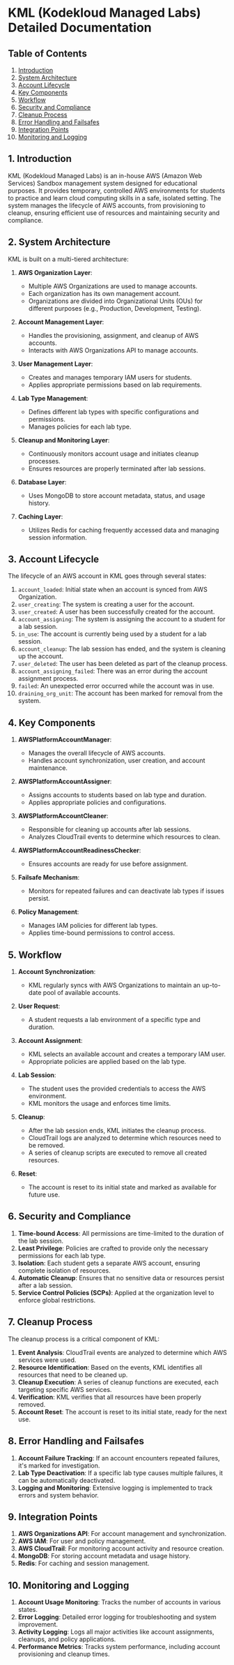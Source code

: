 # KML (Kodekloud Managed Labs) Detailed Documentation

## Table of Contents

1. [Introduction](#1-introduction)
2. [System Architecture](#2-system-architecture)
3. [Account Lifecycle](#3-account-lifecycle)
4. [Key Components](#4-key-components)
5. [Workflow](#5-workflow)
6. [Security and Compliance](#6-security-and-compliance)
7. [Cleanup Process](#7-cleanup-process)
8. [Error Handling and Failsafes](#8-error-handling-and-failsafes)
9. [Integration Points](#9-integration-points)
10. [Monitoring and Logging](#10-monitoring-and-logging)

## 1. Introduction

KML (Kodekloud Managed Labs) is an in-house AWS (Amazon Web Services) Sandbox management system designed for educational purposes. It provides temporary, controlled AWS environments for students to practice and learn cloud computing skills in a safe, isolated setting. The system manages the lifecycle of AWS accounts, from provisioning to cleanup, ensuring efficient use of resources and maintaining security and compliance.

## 2. System Architecture

KML is built on a multi-tiered architecture:

1. **AWS Organization Layer**: 
   - Multiple AWS Organizations are used to manage accounts.
   - Each organization has its own management account.
   - Organizations are divided into Organizational Units (OUs) for different purposes (e.g., Production, Development, Testing).

2. **Account Management Layer**:
   - Handles the provisioning, assignment, and cleanup of AWS accounts.
   - Interacts with AWS Organizations API to manage accounts.

3. **User Management Layer**:
   - Creates and manages temporary IAM users for students.
   - Applies appropriate permissions based on lab requirements.

4. **Lab Type Management**:
   - Defines different lab types with specific configurations and permissions.
   - Manages policies for each lab type.

5. **Cleanup and Monitoring Layer**:
   - Continuously monitors account usage and initiates cleanup processes.
   - Ensures resources are properly terminated after lab sessions.

6. **Database Layer**:
   - Uses MongoDB to store account metadata, status, and usage history.

7. **Caching Layer**:
   - Utilizes Redis for caching frequently accessed data and managing session information.

## 3. Account Lifecycle

The lifecycle of an AWS account in KML goes through several states:

1. `account_loaded`: Initial state when an account is synced from AWS Organization.
2. `user_creating`: The system is creating a user for the account.
3. `user_created`: A user has been successfully created for the account.
4. `account_assigning`: The system is assigning the account to a student for a lab session.
5. `in_use`: The account is currently being used by a student for a lab session.
6. `account_cleanup`: The lab session has ended, and the system is cleaning up the account.
7. `user_deleted`: The user has been deleted as part of the cleanup process.
8. `account_assigning_failed`: There was an error during the account assignment process.
9. `failed`: An unexpected error occurred while the account was in use.
10. `draining_org_unit`: The account has been marked for removal from the system.

## 4. Key Components

1. **AWSPlatformAccountManager**: 
   - Manages the overall lifecycle of AWS accounts.
   - Handles account synchronization, user creation, and account maintenance.

2. **AWSPlatformAccountAssigner**:
   - Assigns accounts to students based on lab type and duration.
   - Applies appropriate policies and configurations.

3. **AWSPlatformAccountCleaner**:
   - Responsible for cleaning up accounts after lab sessions.
   - Analyzes CloudTrail events to determine which resources to clean.

4. **AWSPlatformAccountReadinessChecker**:
   - Ensures accounts are ready for use before assignment.

5. **Failsafe Mechanism**:
   - Monitors for repeated failures and can deactivate lab types if issues persist.

6. **Policy Management**:
   - Manages IAM policies for different lab types.
   - Applies time-bound permissions to control access.

## 5. Workflow

1. **Account Synchronization**:
   - KML regularly syncs with AWS Organizations to maintain an up-to-date pool of available accounts.

2. **User Request**:
   - A student requests a lab environment of a specific type and duration.

3. **Account Assignment**:
   - KML selects an available account and creates a temporary IAM user.
   - Appropriate policies are applied based on the lab type.

4. **Lab Session**:
   - The student uses the provided credentials to access the AWS environment.
   - KML monitors the usage and enforces time limits.

5. **Cleanup**:
   - After the lab session ends, KML initiates the cleanup process.
   - CloudTrail logs are analyzed to determine which resources need to be removed.
   - A series of cleanup scripts are executed to remove all created resources.

6. **Reset**:
   - The account is reset to its initial state and marked as available for future use.

## 6. Security and Compliance

1. **Time-bound Access**: All permissions are time-limited to the duration of the lab session.
2. **Least Privilege**: Policies are crafted to provide only the necessary permissions for each lab type.
3. **Isolation**: Each student gets a separate AWS account, ensuring complete isolation of resources.
4. **Automatic Cleanup**: Ensures that no sensitive data or resources persist after a lab session.
5. **Service Control Policies (SCPs)**: Applied at the organization level to enforce global restrictions.

## 7. Cleanup Process

The cleanup process is a critical component of KML:

1. **Event Analysis**: CloudTrail events are analyzed to determine which AWS services were used.
2. **Resource Identification**: Based on the events, KML identifies all resources that need to be cleaned up.
3. **Cleanup Execution**: A series of cleanup functions are executed, each targeting specific AWS services.
4. **Verification**: KML verifies that all resources have been properly removed.
5. **Account Reset**: The account is reset to its initial state, ready for the next use.

## 8. Error Handling and Failsafes

1. **Account Failure Tracking**: If an account encounters repeated failures, it's marked for investigation.
2. **Lab Type Deactivation**: If a specific lab type causes multiple failures, it can be automatically deactivated.
3. **Logging and Monitoring**: Extensive logging is implemented to track errors and system behavior.

## 9. Integration Points

1. **AWS Organizations API**: For account management and synchronization.
2. **AWS IAM**: For user and policy management.
3. **AWS CloudTrail**: For monitoring account activity and resource creation.
4. **MongoDB**: For storing account metadata and usage history.
5. **Redis**: For caching and session management.

## 10. Monitoring and Logging

1. **Account Usage Monitoring**: Tracks the number of accounts in various states.
2. **Error Logging**: Detailed error logging for troubleshooting and system improvement.
3. **Activity Logging**: Logs all major activities like account assignments, cleanups, and policy applications.
4. **Performance Metrics**: Tracks system performance, including account provisioning and cleanup times.
